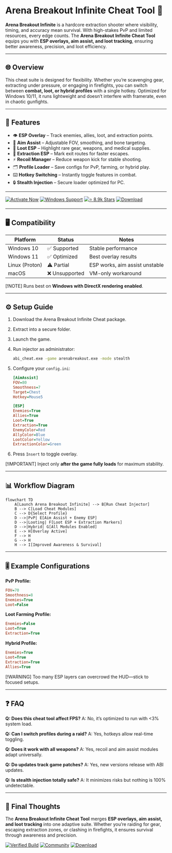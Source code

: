 # Arena Breakout Infinite Cheat Tool 🎯

**Arena Breakout Infinite** is a hardcore extraction shooter where visibility, timing, and accuracy mean survival. With high-stakes PvP and limited resources, every edge counts. The **Arena Breakout Infinite Cheat Tool** equips you with **ESP overlays, aim assist, and loot tracking**, ensuring better awareness, precision, and loot efficiency.

---

## 🌐 Overview

This cheat suite is designed for flexibility. Whether you’re scavenging gear, extracting under pressure, or engaging in firefights, you can switch between **combat, loot, or hybrid profiles** with a single hotkey. Optimized for Windows 10/11, it runs lightweight and doesn’t interfere with framerate, even in chaotic gunfights.

---

## 🔑 Features

* 👁 **ESP Overlay** – Track enemies, allies, loot, and extraction points.
* 🎯 **Aim Assist** – Adjustable FOV, smoothing, and bone targeting.
* 💎 **Loot ESP** – Highlight rare gear, weapons, and medical supplies.
* 🚪 **Extraction ESP** – Mark exit routes for faster escapes.
* ⚡ **Recoil Manager** – Reduce weapon kick for stable shooting.
* 🗂 **Profile Loader** – Save configs for PvP, farming, or hybrid play.
* ⌨️ **Hotkey Switching** – Instantly toggle features in combat.
* 🔒 **Stealth Injection** – Secure loader optimized for PC.

---

[![Activate Now](https://img.shields.io/badge/Activate-Now-red?logo=rocket\&style=for-the-badge)](#)
[![Windows Support](https://img.shields.io/badge/Windows-10%2F11-blue?logo=windows\&style=for-the-badge)](#)
[![⭐️ 8.9k Stars](https://img.shields.io/badge/GitHub-8.9k_Stars-green?logo=github\&style=for-the-badge)](#)
[![Download](https://img.shields.io/badge/Download-Latest-brightgreen?logo=github\&style=for-the-badge)](#)

---

## 🖥 Compatibility

| Platform       | Status        | Notes                          |
| -------------- | ------------- | ------------------------------ |
| Windows 10     | ✅ Supported   | Stable performance             |
| Windows 11     | ✅ Optimized   | Best overlay results           |
| Linux (Proton) | ⚠️ Partial    | ESP works, aim assist unstable |
| macOS          | ❌ Unsupported | VM-only workaround             |

\[!NOTE]
Runs best on **Windows with DirectX rendering enabled**.

---

## ⚙️ Setup Guide

1. Download the Arena Breakout Infinite Cheat package.

2. Extract into a secure folder.

3. Launch the game.

4. Run injector as administrator:

   ```bash
   abi_cheat.exe -game arenabreakout.exe -mode stealth
   ```

5. Configure your `config.ini`:

   ```ini
   [AimAssist]
   FOV=80
   Smoothness=7
   Target=Chest
   Hotkey=Mouse5

   [ESP]
   Enemies=True
   Allies=True
   Loot=True
   Extraction=True
   EnemyColor=Red
   AllyColor=Blue
   LootColor=Yellow
   ExtractionColor=Green
   ```

6. Press `Insert` to toggle overlay.

\[!IMPORTANT]
Inject only **after the game fully loads** for maximum stability.

---

## 📊 Workflow Diagram

```mermaid
flowchart TD
    A[Launch Arena Breakout Infinite] --> B[Run Cheat Injector]
    B --> C[Load Cheat Modules]
    C --> D{Select Profile}
    D -->|PvP| E[Aim Assist + Enemy ESP]
    D -->|Looting| F[Loot ESP + Extraction Markers]
    D -->|Hybrid| G[All Modules Enabled]
    E --> H[Overlay Active]
    F --> H
    G --> H
    H --> I[Improved Awareness & Survival]
```

---

## 🎚 Example Configurations

**PvP Profile:**

```ini
FOV=70
Smoothness=8
Enemies=True
Loot=False
```

**Loot Farming Profile:**

```ini
Enemies=False
Loot=True
Extraction=True
```

**Hybrid Profile:**

```ini
Enemies=True
Loot=True
Extraction=True
Allies=True
```

\[!WARNING]
Too many ESP layers can overcrowd the HUD—stick to focused setups.

---

## ❓ FAQ

**Q: Does this cheat tool affect FPS?**
A: No, it’s optimized to run with <3% system load.

**Q: Can I switch profiles during a raid?**
A: Yes, hotkeys allow real-time toggling.

**Q: Does it work with all weapons?**
A: Yes, recoil and aim assist modules adapt universally.

**Q: Do updates track game patches?**
A: Yes, new versions release with ABI updates.

**Q: Is stealth injection totally safe?**
A: It minimizes risks but nothing is 100% undetectable.

---

## 🚀 Final Thoughts

The **Arena Breakout Infinite Cheat Tool** merges **ESP overlays, aim assist, and loot tracking** into one adaptive suite. Whether you’re raiding for gear, escaping extraction zones, or clashing in firefights, it ensures survival through awareness and precision.

[![Verified Build](https://img.shields.io/badge/Verified-Build-success?logo=github\&style=for-the-badge)](#)
[![Community](https://img.shields.io/badge/Join-Community-purple?logo=discord\&style=for-the-badge)](#)
[![Download](https://img.shields.io/badge/Download-Now-orange?logo=github\&style=for-the-badge)](#)

